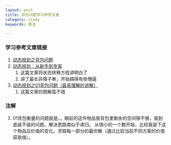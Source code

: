 ```yaml
---
layout: post
title: 背包问题学习参考文章
category: study
keywords: 算法

---
```

### 学习参考文章链接

1. [动态规划之背包问题](http://www.hawstein.com/posts/dp-knapsack.html)
2. [动态规划：从新手到专家](http://www.hawstein.com/posts/dp-novice-to-advanced.html)
    1. 这篇文章将状态转移方程讲明白了
    2. 讲了最长非降子串，开始搞得有些懵逼
3. [动态规划之01背包问题（最易理解的讲解）](http://blog.csdn.net/mu399/article/details/7722810)
    1. 这篇文章的图解蛮不错

### 注解
1. 01背包衡量的问题就是。。眼前的这件物品我背包里剩余的空间够不够，我到底装不装的问题。解决思路类似于递归。
从很小的一个数开始，比较我装下这个物品后价值的变化。求取每一部分的最优解（通过比较当前不同方案的价值获取值）。
